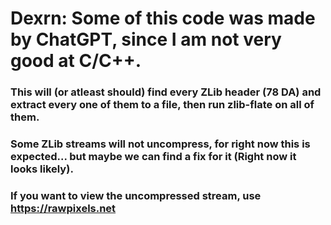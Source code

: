 # Dexrn: Some of this code was made by ChatGPT, since I am not very good at C/C++.
### This will (or atleast should) find every ZLib header (78 DA) and extract every one of them to a file, then run zlib-flate on all of them.
### Some ZLib streams will not uncompress, for right now this is expected... but maybe we can find a fix for it (Right now it looks likely).
### If you want to view the uncompressed stream, use https://rawpixels.net 
